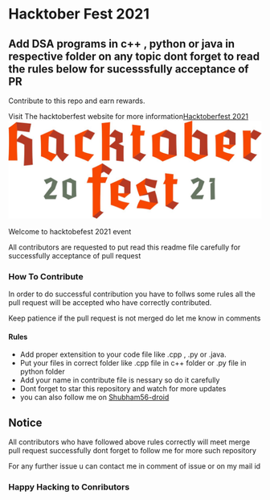 <h1>Hacktober Fest 2021</h1>
<h2>Add DSA programs in  c++ , python or java in respective folder on any topic dont forget to read the rules below for sucesssfully acceptance of PR</h2>
<p>Contribute to this repo and earn rewards.</p>
<p>Visit The hacktoberfest website for more information<a href="https://hacktoberfest.digitalocean.com/">Hacktoberfest 2021</a>
<br/>
<img src="./images/logo-hacktoberfest-full.f42e3b1.jpg">
<p>Welcome to hacktobefest 2021 event</p>
<p>All contributors are requested to put read this readme file carefully for successfully acceptance of pull request</p>
<h3>How To Contribute</h3>
<p>In order to do successful contribution you have to follws some rules all the pull request will be accepted who have correctly contributed.</p>
<p>Keep patience if the pull request is not merged do let me know in  comments</p>
<h4>Rules</h4>
<ul>
  <li>Add proper extensition to your code file like .cpp , .py or .java.</li>
  <li>Put your files in correct folder like .cpp file in  c++ folder or .py file in python folder</li>
  <li>Add your name in contribute file is nessary so do it carefully</li>
  <li>Dont forget to star this repository and watch for more updates</li>
  <li>you can also follow me on  <a href="https://github.com/Shubham56-droid">Shubham56-droid</a>
</ul>

<h2>Notice</h2>
<p>All contributors who have followed above rules correctly will meet merge pull request successfully dont forget to follow me for more such repository</p>
<p>For any further issue u can contact me in comment of issue or on my mail id</p>
<h3>Happy Hacking to Conributors</h3>
